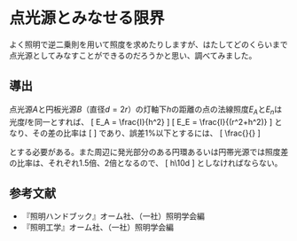 
# 点光源とみなせる限界
よく照明で逆二乗則を用いて照度を求めたりしますが、はたしてどのくらいまで点光源としてみなすことができるのだろうかと思い、調べてみました。

## 導出
点光源$A$と円板光源$B$（直径$d=2r$）の灯軸下$h$の距離の点の法線照度$E_A$と$E_n$は光度$I$を同一とすれば、
\[ E_A = \frac{I}{h^2} \]
\[ E_E = \frac{I}{(r^2+h^2)} \]
となり、その差の比率は
\[  \]
であり、誤差1%以下とするには、
\[ \frac{}{} \]

とする必要がある。また周辺に発光部分のある円環あるいは円帯光源では照度差の比率は、それぞれ1.5倍、2倍となるので、
\[ h\10d \]
としなければならない。

## 参考文献
* 『照明ハンドブック』オーム社、（一社）照明学会編
* 『照明工学』オーム社、（一社）照明学会編
